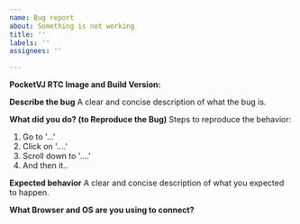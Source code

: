 ```yaml
---
name: Bug report
about: Something is not working
title: ''
labels: ''
assignees: ''

---
```


**PocketVJ RTC Image and Build Version:**

**Describe the bug**
A clear and concise description of what the bug is.

**What did you do? (to Reproduce the Bug)**
Steps to reproduce the behavior:
1. Go to '...'
2. Click on '....'
3. Scroll down to '....'
4. And then it..

**Expected behavior**
A clear and concise description of what you expected to happen.

**What Browser and OS are you using to connect?**
